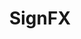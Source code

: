 ---
title: "SignFX"
image: "/assets/images/works/sign/main.jpg"
heading: "Set the Stage with SignFX."
intro: "Whether it be monument, backlit, promotional signs or digital displays, the overall look and feel of your interior and exterior signage play a role in how customers experience your environment. The flow, colors and the type of fonts all have an impact on the customer experience. SignFX can help you with signs of any kind."

recent_1: "/assets/images/works/sign/file13.jpg"
recent_2: "/assets/images/works/sign/file12.jpg"
recent_3: "/assets/images/works/sign/file11.jpg"
recent_4: "/assets/images/works/sign/file10.jpg"
recent_5: "/assets/images/works/sign/file9.jpg"
recent_6: "/assets/images/works/sign/file8.jpg"
recent_7: "/assets/images/works/sign/file7.jpg"
recent_8: "/assets/images/works/sign/file6.jpg"

section_2:
    - title: "Signs, Banners and a Lot More"
      description: "We do it all. From banners and fabricated displays to brand conversions and environmental brands. We also offer a full range of promotional designs, from jackets and hats to mugs and buttons."

usp:
    - heading: "One-Stop Shop"
      body: "We're your one stop shop for all your signage needs."
    - heading: "Projects of All Sizes"
      body: "No sign is too big, no detail too small to receive our undivided attention."
    - heading: "Specialized Staff"
      body: "Our sign specialists know how to mirror your brand and connect with customers."
---